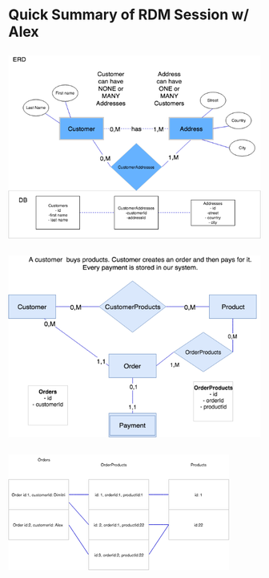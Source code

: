 # Quick Summary of RDM Session w/ Alex

![Customer](./images/CustomerAddress.png)
---
![Shop](./images/ER-shop.png)
---
![Translation to Tables](./images/ER-translation-to-DB-Tables.png)
---